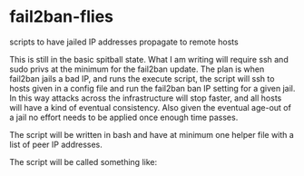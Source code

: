 # fail2ban-flies
scripts to have jailed IP addresses propagate to remote hosts

This is still in the basic spitball state.  What I am writing will require ssh and sudo privs at the minimum for the fail2ban update.  The plan is when fail2ban jails a bad IP, and runs the execute script, the script will ssh to hosts given in a config file and run the fail2ban ban IP setting for a given jail.  In  this way attacks across the infrastructure will stop faster, and all hosts will have a kind of eventual consistency.  Also given the eventual age-out of a jail no effort needs to be applied once enough time passes. 

The script will be written in bash and have at minimum one helper file with a list of peer IP addresses.

The script will be called something like: <script> -J <JAIL> -I w.X.y.Z 
As a safety, likely a -U will be added so we can manually Unban across a fleet from a single host as well.  This should keep friendlies from getting too annoyed when they get banned for doing something dumb.

The script will require either a password (bad idea, but it is your network) or ssh-keys to be set up.
The sudoers file will need at least a passwordless setting for the fail2ban-client so the user can update the jail.

Log levels will be set internal to the script or possibly by the cfg file to log to syslog

Since I am spitballing this, another switch -W (web) will be coded in so that instead of sshing to all the hosts, it will do a web reqeust to a web-server that will make the update to the other machines.  This may make things easier for users where ssh between hosts on a network is problematic and need only a single host  somewhere to do the updates.
